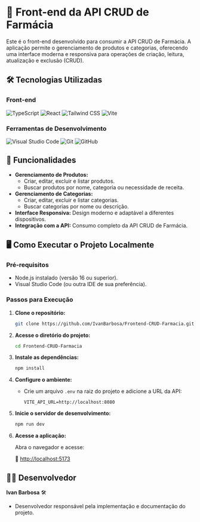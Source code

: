# 💊 Front-end da API CRUD de Farmácia

Este é o front-end desenvolvido para consumir a API CRUD de Farmácia. A aplicação permite o gerenciamento de produtos e categorias, oferecendo uma interface moderna e responsiva para operações de criação, leitura, atualização e exclusão (CRUD).

## 🛠️ Tecnologias Utilizadas

### Front-end
![TypeScript](https://img.shields.io/badge/TypeScript-007ACC?style=for-the-badge&logo=typescript&logoColor=white)
![React](https://img.shields.io/badge/React-20232A?style=for-the-badge&logo=react&logoColor=61DAFB)
![Tailwind CSS](https://img.shields.io/badge/Tailwind_CSS-38B2AC?style=for-the-badge&logo=tailwind-css&logoColor=white)
![Vite](https://img.shields.io/badge/Vite-B73BFE?style=for-the-badge&logo=vite&logoColor=white)

### Ferramentas de Desenvolvimento
![Visual Studio Code](https://img.shields.io/badge/Visual_Studio_Code-0078D6?style=for-the-badge&logo=visual-studio-code&logoColor=white)
![Git](https://img.shields.io/badge/Git-F05032?style=for-the-badge&logo=git&logoColor=white)
![GitHub](https://img.shields.io/badge/GitHub-181717?style=for-the-badge&logo=github&logoColor=white)

## 🚀 Funcionalidades

- **Gerenciamento de Produtos:**
  - Criar, editar, excluir e listar produtos.
  - Buscar produtos por nome, categoria ou necessidade de receita.
- **Gerenciamento de Categorias:**
  - Criar, editar, excluir e listar categorias.
  - Buscar categorias por nome ou descrição.
- **Interface Responsiva:** Design moderno e adaptável a diferentes dispositivos.
- **Integração com a API:** Consumo completo da API CRUD de Farmácia.

## 🖥️ Como Executar o Projeto Localmente

### Pré-requisitos

- Node.js instalado (versão 16 ou superior).
- Visual Studio Code (ou outra IDE de sua preferência).

### Passos para Execução

1. **Clone o repositório:**

   ```bash
   git clone https://github.com/IvanBarbosa/Frontend-CRUD-Farmacia.git
   ```

2. **Acesse o diretório do projeto:**

   ```bash
   cd Frontend-CRUD-Farmacia
   ```

3. **Instale as dependências:**

   ```bash
   npm install
   ```

4. **Configure o ambiente:**

   - Crie um arquivo `.env` na raiz do projeto e adicione a URL da API:

     ```env
     VITE_API_URL=http://localhost:8080
     ```

5. **Inicie o servidor de desenvolvimento:**

   ```bash
   npm run dev
   ```

6. **Acesse a aplicação:**

   Abra o navegador e acesse:

   🔗 [http://localhost:5173](http://localhost:5173)

## 🧑‍💻 Desenvolvedor

**Ivan Barbosa** 🛠️

- Desenvolvedor responsável pela implementação e documentação do projeto.
